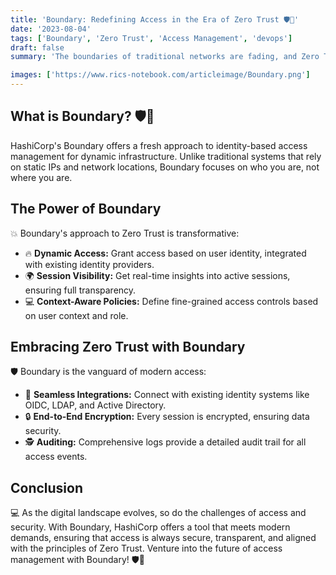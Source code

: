 ```yaml
---
title: 'Boundary: Redefining Access in the Era of Zero Trust 🛡️🔗'
date: '2023-08-04'
tags: ['Boundary', 'Zero Trust', 'Access Management', 'devops']
draft: false
summary: 'The boundaries of traditional networks are fading, and Zero Trust is the new paradigm. With HashiCorps Boundary, experience dynamic access management for modern infrastructure. Dive deep into the era of secure, context-aware access.'

images: ['https://www.rics-notebook.com/articleimage/Boundary.png']
---
```


## What is Boundary? 🛡️🔗

HashiCorp's Boundary offers a fresh approach to identity-based access management for dynamic infrastructure. Unlike traditional systems that rely on static IPs and network locations, Boundary focuses on who you are, not where you are.

## The Power of Boundary

💥 Boundary's approach to Zero Trust is transformative:

- 🔥 **Dynamic Access:** Grant access based on user identity, integrated with existing identity providers.
- 🌍 **Session Visibility:** Get real-time insights into active sessions, ensuring full transparency.
- 💻 **Context-Aware Policies:** Define fine-grained access controls based on user context and role.

## Embracing Zero Trust with Boundary

🛡️ Boundary is the vanguard of modern access:

- 🔄 **Seamless Integrations:** Connect with existing identity systems like OIDC, LDAP, and Active Directory.
- 🔒 **End-to-End Encryption:** Every session is encrypted, ensuring data security.
- 🕵️ **Auditing:** Comprehensive logs provide a detailed audit trail for all access events.

## Conclusion

💻 As the digital landscape evolves, so do the challenges of access and security. With Boundary, HashiCorp offers a tool that meets modern demands, ensuring that access is always secure, transparent, and aligned with the principles of Zero Trust. Venture into the future of access management with Boundary! 🛡️🔗
